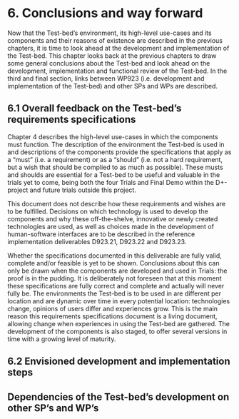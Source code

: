 # 6.   Conclusions and way forward

Now that the Test-bed’s environment, its high-level use-cases and its components and their reasons of existence are described in the previous chapters, it is time to look ahead at the development and implementation of the Test-bed. This chapter looks back at the previous chapters to draw some general conclusions about the Test-bed and look ahead on the development, implementation and functional review of the Test-bed. In the third and final section, links between WP923 \(i.e. development and implementation of the Test-bed\) and other SPs and WPs are described. 

## 6.1   Overall feedback on the Test-bed’s requirements specifications

Chapter 4 describes the high-level use-cases in which the components must function. The description of the environment the Test-bed is used in and descriptions of the components provide the specifications that apply as a “must” \(i.e. a requirement\) or as a “should” \(i.e. not a hard requirement, but a wish that should be complied to as much as possible\). These musts and shoulds are essential for a Test-bed to be useful and valuable in the trials yet to come, being both the four Trials and Final Demo within the D+-project and future trials outside this project. 

This document does not describe how these requirements and wishes are to be fulfilled. Decisions on which technology is used to develop the components and why these off-the-shelve, innovative or newly created technologies are used, as well as choices made in the development of human-software interfaces are to be described in the reference implementation deliverables D923.21, D923.22 and D923.23.  

Whether the specifications documented in this deliverable are fully valid, complete and/or feasible is yet to be shown. Conclusions about this can only be drawn when the components are developed and used in Trials: the proof is in the pudding. It is deliberately not foreseen that at this moment these specifications are fully correct and complete and actually will never fully be. The environments the Test-bed is to be used in are different per location and are dynamic over time in every potential location: technologies change, opinions of users differ and experiences grow. This is the main reason this requirements specifications document is a living document, allowing change when experiences in using the Test-bed are gathered. The development of the components is also staged, to offer several versions in time with a growing level of maturity.

## 6.2   Envisioned development and implementation steps

## Dependencies of the Test-bed’s development on other SP’s and WP’s



